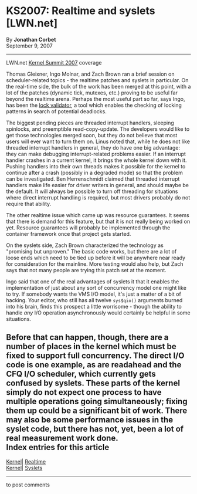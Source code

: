 # KS2007: Realtime and syslets [LWN.net]

By **Jonathan Corbet**  
September 9, 2007 

* * *

LWN.net [Kernel Summit 2007](/Articles/KernelSummit2007/) coverage 

Thomas Gleixner, Ingo Molnar, and Zach Brown ran a brief session on scheduler-related topics - the realtime patches and syslets in particular. On the real-time side, the bulk of the work has been merged at this point, with a lot of the patches (dynamic tick, mutexes, etc.) proving to be useful far beyond the realtime arena. Perhaps the most useful part so far, says Ingo, has been the [lock validator](http://lwn.net/Articles/185666/), a tool which enables the checking of locking patterns in search of potential deadlocks. 

The biggest pending pieces are threaded interrupt handlers, sleeping spinlocks, and preemptible read-copy-update. The developers would like to get those technologies merged soon, but they do not believe that most users will ever want to turn them on. Linus noted that, while he does not like threaded interrupt handlers in general, they do have one big advantage: they can make debugging interrupt-related problems easier. If an interrupt handler crashes in a current kernel, it brings the whole kernel down with it. Pushing handlers into their own threads makes it possible for the kernel to continue after a crash (possibly in a degraded mode) so that the problem can be investigated. Ben Herrenschmidt claimed that threaded interrupt handlers make life easier for driver writers in general, and should maybe be the default. It will always be possible to turn off threading for situations where direct interrupt handling is required, but most drivers probably do not require that ability. 

The other realtime issue which came up was resource guarantees. It seems that there is demand for this feature, but that it is not really being worked on yet. Resource guarantees will probably be implemented through the container framework once that project gets started. 

On the syslets side, Zach Brown characterized the technology as "promising but unproven." The basic code works, but there are a lot of loose ends which need to be tied up before it will be anywhere near ready for consideration for the mainline. More testing would also help, but Zach says that not many people are trying this patch set at the moment. 

Ingo said that one of the real advantages of syslets it that it enables the implementation of just about any sort of concurrency model one might like to try. If somebody wants the VMS I/O model, it's just a matter of a bit of hacking. Your editor, who still has all twelve `sys$qio()` arguments burned into his brain, finds this prospect a little worrisome - though the ability to handle _any_ I/O operation asynchronously would certainly be helpful in some situations. 

Before that can happen, though, there are a number of places in the kernel which must be fixed to support full concurrency. The direct I/O code is one example, as are readahead and the CFQ I/O scheduler, which currently gets confused by syslets. These parts of the kernel simply do not expect one process to have multiple operations going simultaneously; fixing them up could be a significant bit of work. There may also be some performance issues in the syslet code, but there has not, yet, been a lot of real measurement work done.  
Index entries for this article  
---  
[Kernel](/Kernel/Index)| [Realtime](/Kernel/Index#Realtime)  
[Kernel](/Kernel/Index)| [Syslets](/Kernel/Index#Syslets)  
  


* * *

to post comments 
